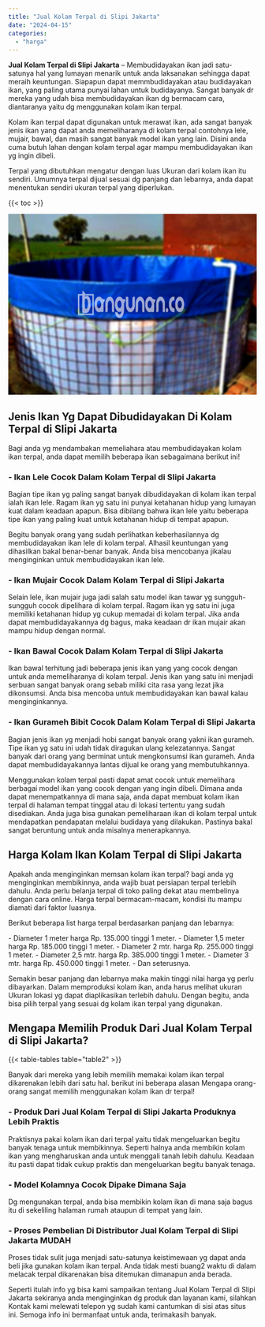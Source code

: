 ```yaml
---
title: "Jual Kolam Terpal di Slipi Jakarta"
date: "2024-04-15"
categories: 
  - "harga"
---
```


**Jual Kolam Terpal di Slipi Jakarta** – Membudidayakan ikan jadi satu-satunya hal yang lumayan menarik untuk anda laksanakan sehingga dapat meraih keuntungan. Siapapun dapat memmbudidayakan atau budidayakan ikan, yang paling utama punyai lahan untuk budidayanya. Sangat banyak dr mereka yang udah bisa membudidayakan ikan dg bermacam cara, diantaranya yaitu dg menggunakan kolam ikan terpal.

Kolam ikan terpal dapat digunakan untuk merawat ikan, ada sangat banyak jenis ikan yang dapat anda memeliharanya di kolam terpal contohnya lele, mujair, bawal, dan masih sangat banyak model ikan yang lain. Disini anda cuma butuh lahan dengan kolam terpal agar mampu membudidayakan ikan yg ingin dibeli.

Terpal yang dibutuhkan mengatur dengan luas Ukuran dari kolam ikan itu sendiri. Umumnya terpal dijual sesuai dg panjang dan lebarnya, anda dapat menentukan sendiri ukuran terpal yang diperlukan.

{{< toc >}}

![Jual Kolam Terpal di Slipi Jakarta](/images/jual-kolam-terpal-54.png)

## Jenis Ikan Yg Dapat Dibudidayakan Di Kolam Terpal di Slipi Jakarta

Bagi anda yg mendambakan memeliahara atau membudidayakan kolam ikan terpal, anda dapat memilih beberapa ikan sebagaimana berikut ini!

### \- Ikan Lele Cocok Dalam Kolam Terpal di Slipi Jakarta

Bagian tipe ikan yg paling sangat banyak dibudidayakan di kolam ikan terpal ialah ikan lele. Ragam ikan yg satu ini punyai ketahanan hidup yang lumayan kuat dalam keadaan apapun. Bisa dibilang bahwa ikan lele yaitu beberapa tipe ikan yang paling kuat untuk ketahanan hidup di tempat apapun.

Begitu banyak orang yang sudah perlihatkan keberhasilannya dg membudidayakan ikan lele di kolam terpal. Alhasil keuntungan yang dihasilkan bakal benar-benar banyak. Anda bisa mencobanya jikalau menginginkan untuk membudidayakan ikan lele.

### \- Ikan Mujair Cocok Dalam Kolam Terpal di Slipi Jakarta

Selain lele, ikan mujair juga jadi salah satu model ikan tawar yg sungguh-sungguh cocok dipelihara di kolam terpal. Ragam ikan yg satu ini juga memiliki ketahanan hidup yg cukup memadai di kolam terpal. Jika anda dapat membudidayakannya dg bagus, maka keadaan dr ikan mujair akan mampu hidup dengan normal.

### \- Ikan Bawal Cocok Dalam Kolam Terpal di Slipi Jakarta

Ikan bawal terhitung jadi beberapa jenis ikan yang yang cocok dengan untuk anda memeliharanya di kolam terpal. Jenis ikan yang satu ini menjadi serbuan sangat banyak orang sebab miliki cita rasa yang lezat jika dikonsumsi. Anda bisa mencoba untuk membudidayakan kan bawal kalau menginginkannya.

### \- Ikan Gurameh Bibit Cocok Dalam Kolam Terpal di Slipi Jakarta

Bagian jenis ikan yg menjadi hobi sangat banyak orang yakni ikan gurameh. Tipe ikan yg satu ini udah tidak diragukan ulang kelezatannya. Sangat banyak dari orang yang berminat untuk mengkonsumsi ikan gurameh. Anda dapat membudidayakannya lantas dijual ke orang yang membutuhkannya.

Menggunakan kolam terpal pasti dapat amat cocok untuk memelihara berbagai model ikan yang cocok dengan yang ingin dibeli. Dimana anda dapat menempatkannya di mana saja, anda dapat membuat kolam ikan terpal di halaman tempat tinggal atau di lokasi tertentu yang sudah disediakan. Anda juga bisa gunakan pemeliharaan ikan di kolam terpal untuk mendapatkan pendapatan melalui budidaya yang dilakukan. Pastinya bakal sangat beruntung untuk anda misalnya menerapkannya.

## Harga Kolam Ikan Kolam Terpal di Slipi Jakarta

Apakah anda menginginkan memsan kolam ikan terpal? bagi anda yg menginginkan membikinnya, anda wajib buat persiapan terpal terlebih dahulu. Anda perlu belanja terpal di toko paling dekat atau membelinya dengan cara online. Harga terpal bermacam-macam, kondisi itu mampu diamati dari faktor luasnya.

Berikut beberapa list harga terpal berdasarkan panjang dan lebarnya:

\- Diameter 1 meter harga Rp. 135.000 tinggi 1 meter. - Diameter 1,5 meter harga Rp. 185.000 tinggi 1 meter. - Diameter 2 mtr. harga Rp. 255.000 tinggi 1 meter. - Diameter 2,5 mtr. harga Rp. 385.000 tinggi 1 meter. - Diameter 3 mtr. harga Rp. 450.000 tinggi 1 meter. - Dan seterusnya.

Semakin besar panjang dan lebarnya maka makin tinggi nilai harga yg perlu dibayarkan. Dalam memproduksi kolam ikan, anda harus melihat ukuran Ukuran lokasi yg dapat diaplikasikan terlebih dahulu. Dengan begitu, anda bisa pilih terpal yang sesuai dg kolam ikan terpal yang digunakan.

## Mengapa Memilih Produk Dari Jual Kolam Terpal di Slipi Jakarta?

{{< table-tables table="table2" >}}

Banyak dari mereka yang lebih memilih memakai kolam ikan terpal dikarenakan lebih dari satu hal. berikut ini beberapa alasan Mengapa orang-orang sangat memilih menggunakan kolam ikan dr terpal!

### \- Produk Dari Jual Kolam Terpal di Slipi Jakarta Produknya Lebih Praktis

Praktisnya pakai kolam ikan dari terpal yaitu tidak mengeluarkan begitu banyak tenaga untuk membikinnya. Seperti halnya anda membikin kolam ikan yang mengharuskan anda untuk menggali tanah lebih dahulu. Keadaan itu pasti dapat tidak cukup praktis dan mengeluarkan begitu banyak tenaga.

### \- Model Kolamnya Cocok Dipake Dimana Saja

Dg mengunakan terpal, anda bisa membikin kolam ikan di mana saja bagus itu di sekeliling halaman rumah ataupun di tempat yang lain.

### \- Proses Pembelian Di Distributor Jual Kolam Terpal di Slipi Jakarta MUDAH

Proses tidak sulit juga menjadi satu-satunya keistimewaan yg dapat anda beli jika gunakan kolam ikan terpal. Anda tidak mesti buang2 waktu di dalam melacak terpal dikarenakan bisa ditemukan dimanapun anda berada.

Seperti itulah info yg bisa kami sampaikan tentang Jual Kolam Terpal di Slipi Jakarta sekiranya anda menginginkan dg produk dan layanan kami, silahkan Kontak kami melewati telepon yg sudah kami cantumkan di sisi atas situs ini. Semoga info ini bermanfaat untuk anda, terimakasih banyak.
